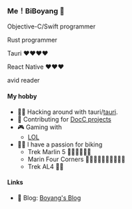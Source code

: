 ### Me！BiBoyang 👋

Objective-C/Swift programmer

Rust programmer

Tauri ❤️❤️❤️❤️

React Native ❤️❤️❤️ 

avid reader

#### My hobby

- 🧑‍💻 Hacking around with tauri/[tauri](https://github.com/tauri-apps/tauri).
- 📒 Contributing for [DocC projects](https://github.com/apple/swift-docc)
- 🎮 Gaming with 
  - [LOL](https://https://www.leagueoflegends.com/)
- 🚴🏻 I have a passion for biking
  - Trek Marlin 5 👍🏻👍🏻👍🏻
  - Marin Four Corners 👍🏻👍🏻👍🏻👍🏻👍🏻
  - Trek AL4 👍🏻

#### Links
- 📝 Blog: [Boyang's Blog](https://github.com/BiBoyang/BoyangBlog)

